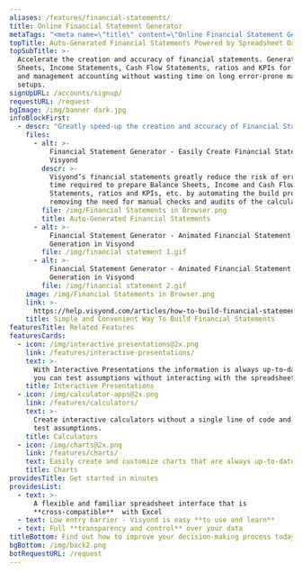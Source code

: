 ```yaml
---
aliases: /features/financial-statements/
title: Online Financial Statement Generator
metaTags: "<meta name=\"title\" content=\"Online Financial Statement Generator\">\r\n\r\n<meta name=\"description\" content=\"Accelerate the creation and accuracy of financial statements. Generate Balance Sheets, Income Statements, Cash Flow Statements, ratios and KPIs for financial and management accounting without wasting time on long error-prone manual setups.\">\r\n\r\n<meta name=\"keywords\" content=\"financial statement generator, generate report from excel spreadsheet, online financial statement generator\">"
topTitle: Auto-Generated Financial Statements Powered by Spreadsheet Data
topSubTitle: >-
  Accelerate the creation and accuracy of financial statements. Generate Balance
  Sheets, Income Statements, Cash Flow Statements, ratios and KPIs for financial
  and management accounting without wasting time on long error-prone manual
  setups.
signUpURL: /accounts/signup/
requestURL: /request
bgImage: /img/banner dark.jpg
infoBlockFirst:
  - descr: "Greatly speed-up the creation and accuracy of Financial Statements without wasting time on long error-prone manual setups.\n\nVisyond automates the creation of:\n\n* Balance Sheets\r\n* Income Statements\r\n* Cash Flow Statements\r\n* Calculations of growth and changes against previous periods\r\n* Financial and management ratios & KPIs\r\n* Depreciation schedules\r\n"
    files:
      - alt: >-
          Financial Statement Generator - Easily Create Financial Statements in
          Visyond
        descr: >-
          Visyond’s financial statements greatly reduce the risk of errors and
          time required to prepare Balance Sheets, Income and Cash Flow
          Statements, ratios and KPIs, etc. by automating the build process and
          removing the need for manual checks and audits of the calculations.
        file: /img/Financial Statements in Browser.png
        title: Auto-Generated Financial Statements
      - alt: >-
          Financial Statement Generator - Animated Financial Statement
          Generation in Visyond
        file: /img/financial statement 1.gif
      - alt: >-
          Financial Statement Generator - Animated Financial Statement
          Generation in Visyond
        file: /img/financial statement 2.gif
    image: /img/Financial Statements in Browser.png
    link: >-
      https://help.visyond.com/articles/how-to-build-financial-statements-in-visyond/
    title: Simple and Convenient Way To Build Financial Statements
featuresTitle: Related Features
featuresCards:
  - icon: /img/interactive presentations@2x.png
    link: /features/interactive-presentations/
    text: >-
      With Interactive Presentations the information is always up-to-date, and
      you can test assumptions without interacting with the spreadsheet.
    title: Interactive Presentations
  - icon: /img/calculator-apps@2x.png
    link: /features/calculators/
    text: >-
      Create interactive calculators without a single line of code and securely
      test assumptions.
    title: Calculators
  - icon: /img/charts@2x.png
    link: /features/charts/
    text: Easily create and customize charts that are always up-to-date.
    title: Charts
providesTitle: Get started in minutes
providesList:
  - text: >-
      A flexible and familiar spreadsheet interface that is
      **cross-compatible**  with Excel
  - text: Low entry barrier - Visyond is easy **to use and learn**
  - text: Full **transparency and control** over your data
titleBottom: Find out how to improve your decision-making process today
bgBottom: /img/back2.png
botRequestURL: /request
---
```


